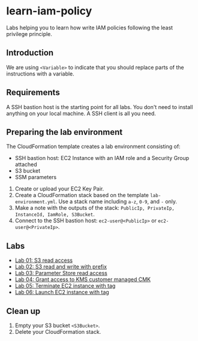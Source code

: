 # learn-iam-policy

Labs helping you to learn how write IAM policies following the least privilege principle.

## Introduction

We are using `<Variable>` to indicate that you should replace parts of the instructions with a variable.

## Requirements

A SSH bastion host is the starting point for all labs. You don't need to install anything on your local machine. A SSH client is all you need.

## Preparing the lab environment

The CloudFormation template creates a lab environment consisting of:

* SSH bastion host: EC2 Instance with an IAM role and a Security Group attached
* S3 bucket
* SSM parameters

1. Create or upload your EC2 Key Pair.
1. Create a CloudFormation stack based on the template `lab-environment.yml`. Use a stack name including `a-z`, `0-9`, and `-` only.
1. Make a note with the outputs of the stack: `PublicIp, PrivateIp, InstanceId, IamRole, S3Bucket`.
1. Connect to the SSH bastion host: `ec2-user@<PublicIp>` or `ec2-user@<PrivateIp>`.

## Labs

* [Lab 01: S3 read access](https://github.com/widdix/learn-iam-policy/tree/master/01-s3-read)
* [Lab 02: S3 read and write with prefix](https://github.com/widdix/learn-iam-policy/tree/master/02-s3-prefix)
* [Lab 03: Parameter Store read access](https://github.com/widdix/learn-iam-policy/tree/master/03-parameterstore-path)
* [Lab 04: Grant access to KMS customer managed CMK](https://github.com/widdix/learn-iam-policy/tree/master/04-kms-cmk)
* [Lab 05: Terminate EC2 instance with tag](https://github.com/widdix/learn-iam-policy/tree/master/05-ec2-terminate-tag)
* [Lab 06: Launch EC2 instance with tag](https://github.com/widdix/learn-iam-policy/tree/master/05-ec2-terminate-tag)

## Clean up

1. Empty your S3 bucket `<S3Bucket>`.
1. Delete your CloudFormation stack.
